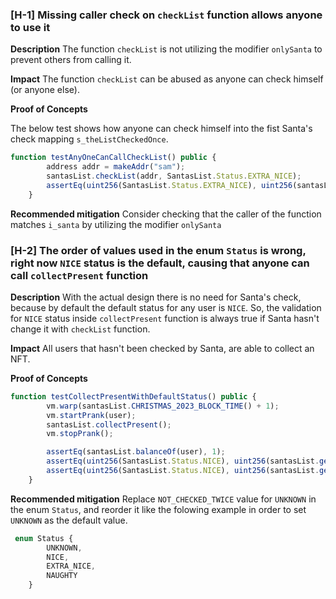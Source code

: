 ### [H-1] Missing caller check on `checkList` function allows anyone to use it

**Description** The function `checkList` is not utilizing the modifier `onlySanta` to prevent others from calling it.

**Impact** The function `checkList` can be abused as anyone can check himself (or anyone else).

**Proof of Concepts**

The below test shows how anyone can check himself into the fist Santa's check mapping `s_theListCheckedOnce`.

```javascript
function testAnyOneCanCallCheckList() public {
        address addr = makeAddr("sam");
        santasList.checkList(addr, SantasList.Status.EXTRA_NICE);
        assertEq(uint256(SantasList.Status.EXTRA_NICE), uint256(santasList.getNaughtyOrNiceOnce((addr))));
    }
```

**Recommended mitigation** Consider checking that the caller of the function matches `i_santa` by utilizing the modifier `onlySanta`

### [H-2] The order of values used in the enum `Status` is wrong, right now `NICE` status is the default, causing that anyone can call `collectPresent` function

**Description** With the actual design there is no need for Santa's check, because by default the default status for any user is `NICE`. So, the validation for `NICE` status inside `collectPresent` function is always true if Santa hasn't change it with `checkList` function.

**Impact** All users that hasn't been checked by Santa, are able to collect an NFT.

**Proof of Concepts**

```javascript
function testCollectPresentWithDefaultStatus() public {
        vm.warp(santasList.CHRISTMAS_2023_BLOCK_TIME() + 1);
        vm.startPrank(user);
        santasList.collectPresent();
        vm.stopPrank();

        assertEq(santasList.balanceOf(user), 1);
        assertEq(uint256(SantasList.Status.NICE), uint256(santasList.getNaughtyOrNiceOnce(user)));
        assertEq(uint256(SantasList.Status.NICE), uint256(santasList.getNaughtyOrNiceTwice(user)));
    }
```

**Recommended mitigation** Replace `NOT_CHECKED_TWICE` value for `UNKNOWN` in the enum `Status`, and reorder it like the folowing example in order to set `UNKNOWN` as the default value.

```javascript
 enum Status {
        UNKNOWN,
        NICE,
        EXTRA_NICE,
        NAUGHTY
    }
```
